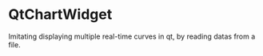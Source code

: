 # QtChartWidget
Imitating displaying multiple real-time curves in qt, by reading datas from a file.   
